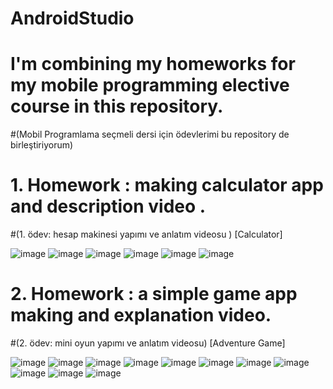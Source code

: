 # AndroidStudio
# I'm combining my homeworks for my mobile programming elective course in this repository.
#(Mobil Programlama seçmeli dersi için  ödevlerimi bu repository de birleştiriyorum)
# 1. Homework : making calculator app and description video .
#(1. ödev: hesap makinesi yapımı ve anlatım videosu ) [Calculator]

![image](https://user-images.githubusercontent.com/108748961/236159425-804ee93f-c8af-4421-9539-d0c697cd0d71.png)
![image](https://user-images.githubusercontent.com/108748961/236159478-252432d0-18f2-4cff-ad83-b8b0efb56a0a.png)
![image](https://user-images.githubusercontent.com/108748961/236159520-dd8f1ebf-82d2-4c90-abd2-f9d4b011c820.png)
![image](https://user-images.githubusercontent.com/108748961/236159572-8f87711a-ff57-48af-919e-3eb014a6ee90.png)
![image](https://user-images.githubusercontent.com/108748961/236159642-452699b3-97cf-4d2c-ab76-56bf93007962.png)
![image](https://user-images.githubusercontent.com/108748961/236159687-810cc4fa-2396-432b-9ce9-d171e316bd7b.png)


# 2. Homework : a simple game app making and explanation video.
#(2. ödev: mini oyun yapımı ve anlatım videosu) [Adventure Game]

![image](https://user-images.githubusercontent.com/108748961/236155192-5dec4d58-0594-4140-ad6b-2c4222cc815d.png)
![image](https://user-images.githubusercontent.com/108748961/236157039-ad5d4caa-07ae-4541-bcee-b08134c38003.png)
![image](https://user-images.githubusercontent.com/108748961/236155412-e214c858-67fe-452c-a719-0f6eb7ffd265.png)
![image](https://user-images.githubusercontent.com/108748961/236155490-c29c9b2f-0002-466c-a4ca-7c325b38ac0d.png)
![image](https://user-images.githubusercontent.com/108748961/236155536-f6c09b76-754e-4bc5-af13-b48dca08412f.png)
![image](https://user-images.githubusercontent.com/108748961/236155605-71afdf75-77ff-47ac-b187-da50c766c04f.png)
![image](https://user-images.githubusercontent.com/108748961/236155669-7506f079-f132-40c0-93be-19fce588a071.png)
![image](https://user-images.githubusercontent.com/108748961/236155718-03bc5907-9692-4f17-8049-fbcbff9c0954.png)
![image](https://user-images.githubusercontent.com/108748961/236155760-bd27332a-8a4b-4156-b89c-d36f219865e8.png)
![image](https://user-images.githubusercontent.com/108748961/236155793-107812c9-ad36-40b3-b51f-0580bd806002.png)
![image](https://user-images.githubusercontent.com/108748961/236155824-31733977-e9b9-4b1f-8b47-394bcc2927f6.png)

